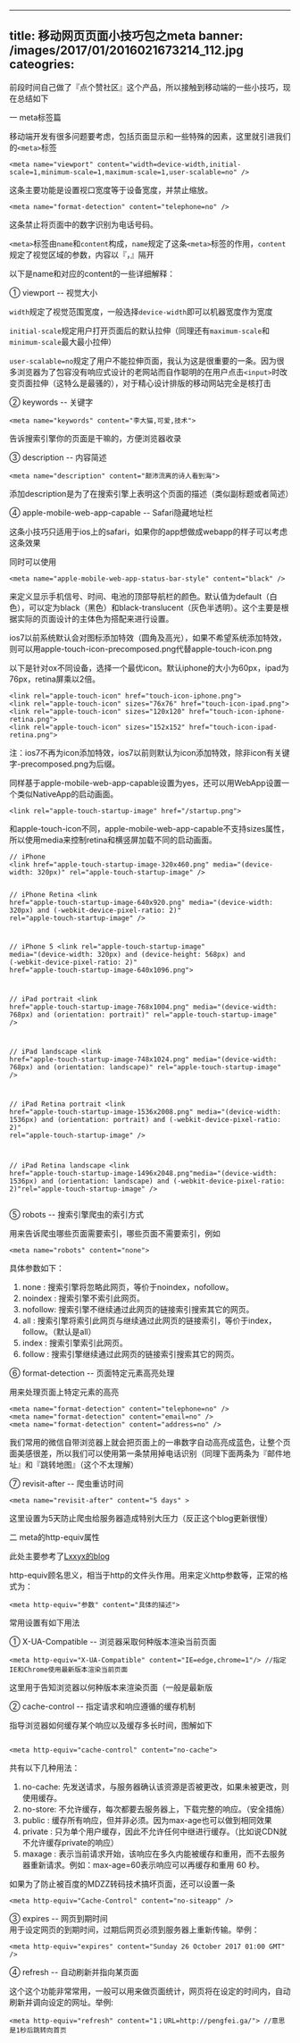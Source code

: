 
---
title: 移动网页页面小技巧包之meta
banner: /images/2017/01/2016021673214_112.jpg
cateogries: 
---
<!--kg-card-begin: markdown--><p>前段时间自己做了『点个赞社区』这个产品，所以接触到移动端的一些小技巧，现在总结如下</p>
<p>一 meta标签篇</p>
<p>移动端开发有很多问题要考虑，包括页面显示和一些特殊的因素，这里就引进我们的<code>&lt;meta&gt;</code>标签</p>
<pre><code class="language-html">&lt;meta name=&quot;viewport&quot; content=&quot;width=device-width,initial-scale=1,minimum-scale=1,maximum-scale=1,user-scalable=no&quot; /&gt; 
</code></pre>
<p>这条主要功能是设置视口宽度等于设备宽度，并禁止缩放。</p>
<pre><code class="language-html">&lt;meta name=&quot;format-detection&quot; content=&quot;telephone=no&quot; /&gt;
</code></pre>
<p>这条禁止将页面中的数字识别为电话号码。</p>
<blockquote></blockquote>
<p><code>&lt;meta&gt;</code>标签由<code>name</code>和<code>content</code>构成，<code>name</code>规定了这条<code>&lt;meta&gt;</code>标签的作用，<code>content</code>规定了视觉区域的参数，内容以『，』隔开</p>
<p>以下是name和对应的content的一些详细解释：</p>
<p>① viewport -- 视觉大小</p>
<p><code>width</code>规定了视觉范围宽度，一般选择<code>device-width</code>即可以机器宽度作为宽度</p>
<p><code>initial-scale</code>规定用户打开页面后的默认拉伸（同理还有<code>maximum-scale</code>和<code>minimum-scale</code>最大最小拉伸）</p>
<p><code>user-scalable=no</code>规定了用户不能拉伸页面，我认为这是很重要的一条。因为很多浏览器为了包容没有响应式设计的老网站而自作聪明的在用户点击<code>&lt;input&gt;</code>时改变页面拉伸（这特么是最骚的），对于精心设计排版的移动网站完全是核打击</p>
<p>② keywords -- 关键字</p>
<pre><code>&lt;meta name=&quot;keywords&quot; content=&quot;李大猫,可爱,技术&quot;&gt;
</code></pre>
<p>告诉搜索引擎你的页面是干嘛的，方便浏览器收录</p>
<p>③ description -- 内容简述</p>
<pre><code>&lt;meta name=&quot;description&quot; content=&quot;颠沛流离的诗人看到海&quot;&gt;
</code></pre>
<p>添加description是为了在搜索引擎上表明这个页面的描述（类似副标题或者简述）</p>
<p>④ apple-mobile-web-app-capable -- Safari隐藏地址栏</p>
<p>这条小技巧只适用于ios上的safari，如果你的app想做成webapp的样子可以考虑这条效果</p>
<p>同时可以使用</p>
<pre><code>&lt;meta name=&quot;apple-mobile-web-app-status-bar-style&quot; content=&quot;black&quot; /&gt;
</code></pre>
<p>来定义显示手机信号、时间、电池的顶部导航栏的颜色。默认值为default（白色），可以定为black（黑色）和black-translucent（灰色半透明）。这个主要是根据实际的页面设计的主体色为搭配来进行设置。</p>
<p>ios7以前系统默认会对图标添加特效（圆角及高光），如果不希望系统添加特效，则可以用apple-touch-icon-precomposed.png代替apple-touch-icon.png</p>
<p>以下是针对ox不同设备，选择一个最优icon。默认iphone的大小为60px，ipad为76px，retina屏乘以2倍。</p>
<pre><code>&lt;link rel=&quot;apple-touch-icon&quot; href=&quot;touch-icon-iphone.png&quot;&gt;
&lt;link rel=&quot;apple-touch-icon&quot; sizes=&quot;76x76&quot; href=&quot;touch-icon-ipad.png&quot;&gt;
&lt;link rel=&quot;apple-touch-icon&quot; sizes=&quot;120x120&quot; href=&quot;touch-icon-iphone-retina.png&quot;&gt;
&lt;link rel=&quot;apple-touch-icon&quot; sizes=&quot;152x152&quot; href=&quot;touch-icon-ipad-retina.png&quot;&gt;
</code></pre>
<p>注：ios7不再为icon添加特效，ios7以前则默认为icon添加特效，除非icon有关键字-precomposed.png为后缀。</p>
<p>同样基于apple-mobile-web-app-capable设置为yes，还可以用WebApp设置一个类似NativeApp的启动画面。</p>
<pre><code>&lt;link rel=&quot;apple-touch-startup-image&quot; href=&quot;/startup.png&quot;&gt;
</code></pre>
<p>和apple-touch-icon不同，apple-mobile-web-app-capable不支持sizes属性，所以使用media来控制retina和横竖屏加载不同的启动画面。</p>
<pre><code>// iPhone
&lt;link href=&quot;apple-touch-startup-image-320x460.png&quot; media=&quot;(device-width: 320px)&quot; rel=&quot;apple-touch-startup-image&quot; /&gt;

// iPhone Retina
&lt;link href=&quot;apple-touch-startup-image-640x920.png&quot; media=&quot;(device-width: 320px) and (-webkit-device-pixel-ratio: 2)&quot; rel=&quot;apple-touch-startup-image&quot; /&gt;

// iPhone 5
&lt;link rel=&quot;apple-touch-startup-image&quot; media=&quot;(device-width: 320px) and (device-height: 568px) and (-webkit-device-pixel-ratio: 2)&quot; href=&quot;apple-touch-startup-image-640x1096.png&quot;&gt;

// iPad portrait
&lt;link href=&quot;apple-touch-startup-image-768x1004.png&quot; media=&quot;(device-width: 768px) and (orientation: portrait)&quot; rel=&quot;apple-touch-startup-image&quot; /&gt;

// iPad landscape
&lt;link href=&quot;apple-touch-startup-image-748x1024.png&quot; media=&quot;(device-width: 768px) and (orientation: landscape)&quot; rel=&quot;apple-touch-startup-image&quot; /&gt;

// iPad Retina portrait
&lt;link href=&quot;apple-touch-startup-image-1536x2008.png&quot; media=&quot;(device-width: 1536px) and (orientation: portrait) and (-webkit-device-pixel-ratio: 2)&quot; rel=&quot;apple-touch-startup-image&quot; /&gt;

// iPad Retina landscape
&lt;link href=&quot;apple-touch-startup-image-1496x2048.png&quot;media=&quot;(device-width: 1536px)  and (orientation: landscape) and (-webkit-device-pixel-ratio: 2)&quot;rel=&quot;apple-touch-startup-image&quot; /&gt;
</code></pre>
<p>⑤ robots -- 搜索引擎爬虫的索引方式</p>
<p>用来告诉爬虫哪些页面需要索引，哪些页面不需要索引，例如</p>
<pre><code>&lt;meta name=&quot;robots&quot; content=&quot;none&quot;&gt;
</code></pre>
<p>具体参数如下：</p>
<ol>
<li>none : 搜索引擎将忽略此网页，等价于noindex，nofollow。</li>
<li>noindex : 搜索引擎不索引此网页。</li>
<li>nofollow: 搜索引擎不继续通过此网页的链接索引搜索其它的网页。</li>
<li>all : 搜索引擎将索引此网页与继续通过此网页的链接索引，等价于index，follow。（默认是all）</li>
<li>index : 搜索引擎索引此网页。</li>
<li>follow : 搜索引擎继续通过此网页的链接索引搜索其它的网页。</li>
</ol>
<p>⑥ format-detection -- 页面特定元素高亮处理</p>
<p>用来处理页面上特定元素的高亮</p>
<pre><code>&lt;meta name=&quot;format-detection&quot; content=&quot;telephone=no&quot; /&gt;
&lt;meta name=&quot;format-detection&quot; content=&quot;email=no&quot; /&gt;
&lt;meta name=&quot;format-detection&quot; content=&quot;address=no&quot; /&gt;
</code></pre>
<p>我们常用的微信自带浏览器上就会把页面上的一串数字自动高亮成蓝色，让整个页面美感很差，所以我们可以使用第一条禁用掉电话识别（同理下面两条为『邮件地址』和『跳转地图』（这个不太理解）</p>
<p>⑦ revisit-after -- 爬虫重访时间</p>
<pre><code>&lt;meta name=&quot;revisit-after&quot; content=&quot;5 days&quot; &gt;
</code></pre>
<p>这里设置为5天防止爬虫给服务器造成特别大压力（反正这个blog更新很慢）</p>
<p>二 meta的http-equiv属性</p>
<p>此处主要参考了<a href="http://lxxyx.win/2016/01/09/%E5%AF%92%E5%81%87%E5%89%8D%E7%AB%AF%E5%AD%A6%E4%B9%A0(1)%E2%80%94HTML%20meta%E6%A0%87%E7%AD%BE/">Lxxyx的blog</a></p>
<p>http-equiv顾名思义，相当于http的文件头作用。用来定义http参数等，正常的格式为：</p>
<pre><code>&lt;meta http-equiv=&quot;参数&quot; content=&quot;具体的描述&quot;&gt;
</code></pre>
<p>常用设置有如下用法</p>
<p>① X-UA-Compatible -- 浏览器采取何种版本渲染当前页面</p>
<pre><code>&lt;meta http-equiv=&quot;X-UA-Compatible&quot; content=&quot;IE=edge,chrome=1&quot;/&gt; //指定IE和Chrome使用最新版本渲染当前页面
</code></pre>
<p>这里用于告知浏览器以何种版本来渲染页面（一般是最新版</p>
<p>② cache-control -- 指定请求和响应遵循的缓存机制</p>
<p>指导浏览器如何缓存某个响应以及缓存多长时间，图解如下</p>
<p><img src="/images/2017/01/907133393-56ffa468cc654_articlex.png" alt="" loading="lazy"></p>
<pre><code>&lt;meta http-equiv=&quot;cache-control&quot; content=&quot;no-cache&quot;&gt;
</code></pre>
<p>共有以下几种用法：</p>
<ol>
<li>no-cache: 先发送请求，与服务器确认该资源是否被更改，如果未被更改，则使用缓存。</li>
<li>no-store: 不允许缓存，每次都要去服务器上，下载完整的响应。（安全措施）</li>
<li>public : 缓存所有响应，但并非必须。因为max-age也可以做到相同效果</li>
<li>private : 只为单个用户缓存，因此不允许任何中继进行缓存。（比如说CDN就不允许缓存private的响应）</li>
<li>maxage : 表示当前请求开始，该响应在多久内能被缓存和重用，而不去服务器重新请求。例如：max-age=60表示响应可以再缓存和重用 60 秒。</li>
</ol>
<p>如果为了防止被百度的MDZZ转码技术搞坏页面，还可以设置一条</p>
<pre><code>&lt;meta http-equiv=&quot;Cache-Control&quot; content=&quot;no-siteapp&quot; /&gt;
</code></pre>
<p>③ expires -- 网页到期时间<br>
用于设定网页的到期时间，过期后网页必须到服务器上重新传输。举例：</p>
<pre><code>&lt;meta http-equiv=&quot;expires&quot; content=&quot;Sunday 26 October 2017 01:00 GMT&quot; /&gt;
</code></pre>
<p>④ refresh -- 自动刷新并指向某页面</p>
<p>这个这个功能非常常用，一般可以用来做页面统计，网页将在设定的时间内，自动刷新并调向设定的网址。举例:</p>
<pre><code>&lt;meta http-equiv=&quot;refresh&quot; content=&quot;1；URL=http://pengfei.ga/&quot;&gt; //意思是1秒后跳转向首页
</code></pre>
<!--kg-card-end: markdown-->
    